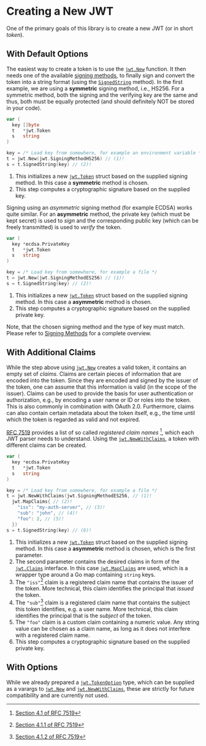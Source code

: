 # Creating a New JWT

One of the primary goals of this library is to create a new JWT (or in short
*token*).

## With Default Options

 The easiest way to create a token is to use the
[`jwt.New`](https://pkg.go.dev/github.com/golang-jwt/jwt/v5#New) function. It
then needs one of the available [signing methods](./signing_methods.md), to
finally sign and convert the token into a string format (using the
[`SignedString`](https://pkg.go.dev/github.com/golang-jwt/jwt/v5#Token.SignedString)
method). In the first example, we are using a **symmetric** signing method, i.e.,
HS256. For a symmetric method, both the signing and the verifying key are the
same and thus, both must be equally protected (and should definitely NOT be
stored in your code).

```go
var (
  key []byte
  t   *jwt.Token
  s   string
)

key = /* Load key from somewhere, for example an environment variable */
t = jwt.New(jwt.SigningMethodHS256) // (1)!
s = t.SignedString(key) // (2)!
```

1. This initializes a new
   [`jwt.Token`](https://pkg.go.dev/github.com/golang-jwt/jwt/v5#Token) struct
   based on the supplied signing method. In this case a **symmetric** method is
   chosen.
2. This step computes a cryptographic signature based on the supplied key. 

Signing using an *asymmetric* signing method (for example ECDSA) works quite
similar. For an **asymmetric** method, the private key (which must be kept
secret) is used to *sign* and the corresponding public key (which can be freely
transmitted) is used to *verify* the token.

```go
var (
  key *ecdsa.PrivateKey
  t   *jwt.Token
  s   string
)

key = /* Load key from somewhere, for example a file */
t = jwt.New(jwt.SigningMethodES256) // (1)!
s = t.SignedString(key) // (2)!
```

1. This initializes a new [`jwt.Token`](https://pkg.go.dev/github.com/golang-jwt/jwt/v5#Token) struct based on the supplied signing method. In this case a **asymmetric** method is chosen.
2. This step computes a cryptographic signature based on the supplied private
   key.

Note, that the chosen signing method and the type of key must match. Please refer to [Signing Methods](./signing_methods.md) for a complete overview.


## With Additional Claims

While the step above using [`jwt.New`](https://pkg.go.dev/github.com/golang-jwt/jwt/v5#New) creates a valid token, it contains an empty set of *claims*. Claims are certain pieces of information that are encoded into the token. Since they are encoded and signed by the issuer of the token, one can assume that this information is valid (in the scope of the issuer). Claims can be used to provide the basis for user authentication or authorization, e.g., by encoding a user name or ID or roles into the token. This is also commonly in combination with OAuth 2.0. Furthermore, claims can also contain certain metadata about the token itself, e.g., the time until which the token is regarded as valid and not expired.

[RFC 7519](https://datatracker.ietf.org/doc/html/rfc7519) provides a list of so called *registered claim names* [^claims], which each JWT parser needs to understand. Using the [`jwt.NewWithClaims`](https://pkg.go.dev/github.com/golang-jwt/jwt/v5#NewWithClaims), a token with different claims can be created.

```go
var (
  key *ecdsa.PrivateKey
  t   *jwt.Token
  s   string
)

key = /* Load key from somewhere, for example a file */
t = jwt.NewWithClaims(jwt.SigningMethodES256, // (1)!
  jwt.MapClaims{ // (2)!
    "iss": "my-auth-server", // (3)!
    "sub": "john", // (4)!
    "foo": 2, // (5)!
  })
s = t.SignedString(key) // (6)!
```

1. This initializes a new [`jwt.Token`](https://pkg.go.dev/github.com/golang-jwt/jwt/v5#Token) struct based on the supplied signing method. In this case a **asymmetric** method is chosen, which is the first parameter.
2. The second parameter contains the desired claims in form of the [`jwt.Claims`](https://pkg.go.dev/github.com/golang-jwt/jwt/v5#Claims) interface. In this case [`jwt.MapClaims`](https://pkg.go.dev/github.com/golang-jwt/jwt/v5#MapClaims) are used, which is a wrapper type around a Go map containing `string` keys.
3. The `"iss"`[^iss] claim is a registered claim name that contains the issuer of the token. More technical, this claim identifies the principal that *issued* the token.
4. The `"sub"`[^sub] claim is a registered claim name that contains the subject this token identifies, e.g. a user name. More technical, this claim identifies the principal that is the *subject* of the token.
5. The `"foo"` claim is a custom claim containing a numeric value. Any string value can be chosen as a claim name, as long as it does not interfere with a registered claim name.
6. This step computes a cryptographic signature based on the supplied private
   key.

[^claims]: [Section 4.1 of RFC 7519](https://datatracker.ietf.org/doc/html/rfc7519#section-4.1)
[^iss]: [Section 4.1.1 of RFC 7519](https://datatracker.ietf.org/doc/html/rfc7519#section-4.1.1)
[^sub]: [Section 4.1.2 of RFC 7519](https://datatracker.ietf.org/doc/html/rfc7519#section-4.1.2)

## With Options

While we already prepared a
[`jwt.TokenOption`](https://pkg.go.dev/github.com/golang-jwt/jwt/v5#TokenOption)
type, which can be supplied as a varargs to
[`jwt.New`](https://pkg.go.dev/github.com/golang-jwt/jwt/v5#New) and
[`jwt.NewWithClaims`](https://pkg.go.dev/github.com/golang-jwt/jwt/v5#NewWithClaims),
these are strictly for future compatibility and are currently not used.